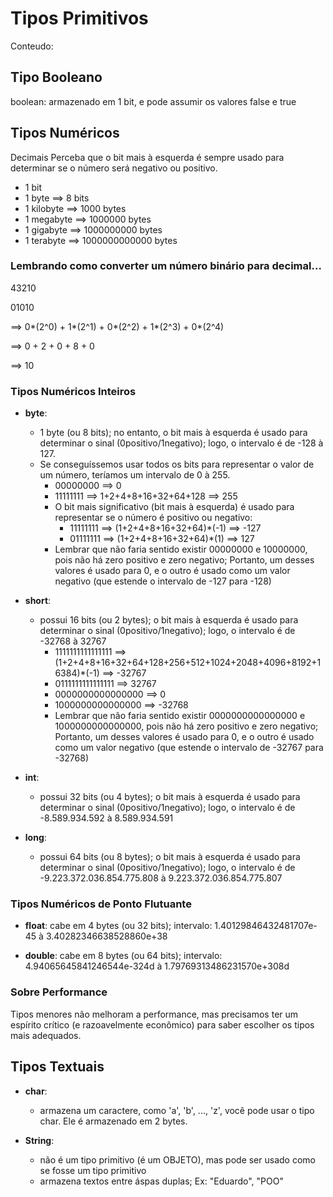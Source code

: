 # Tipos Primitivos 

Conteudo: 

## Tipo Booleano
boolean: armazenado em 1 bit, e pode assumir os valores false e true

## Tipos Numéricos
Decimais Perceba que o bit mais à esquerda é sempre usado para determinar se o número será negativo ou positivo.

 - 1 bit
 - 1 byte ==> 8 bits
 - 1 kilobyte ==> 1000 bytes
 - 1 megabyte ==> 1000000 bytes
 - 1 gigabyte ==> 1000000000 bytes
 - 1 terabyte ==> 1000000000000 bytes
 
### Lembrando como converter um número binário para decimal...

43210

01010

==> 0*(2^0) + 1*(2^1) + 0*(2^2) + 1*(2^3) + 0*(2^4)

==> 0 + 2 + 0 + 8 + 0

==> 10

### Tipos Numéricos Inteiros

- **byte**:

    - 1 byte (ou 8 bits); no entanto, o bit mais à esquerda é usado para determinar o sinal (0positivo/1negativo); logo, o intervalo é de -128 à 127.
    - Se conseguíssemos usar todos os bits para representar o valor de um número, teríamos um intervalo de 0 à 255.
         - 00000000 ==> 0
         - 11111111 ==> 1+2+4+8+16+32+64+128 ==> 255
         - O bit mais significativo (bit mais à esquerda) é usado para representar se o número é positivo ou negativo:
             - 11111111 ==> (1+2+4+8+16+32+64)*(-1) ==> -127
             - 01111111 ==> (1+2+4+8+16+32+64)*(1) ==> 127
         -  Lembrar que não faria sentido existir 00000000 e 10000000, pois não há zero positivo e zero negativo; Portanto, um desses valores é usado para 0, e o outro é usado como um valor negativo (que estende o intervalo de -127 para -128)

- **short**:

    - possui 16 bits (ou 2 bytes); o bit mais à esquerda é usado para determinar o sinal (0positivo/1negativo); logo, o intervalo é de -32768 à 32767
        - 1111111111111111 ==> (1+2+4+8+16+32+64+128+256+512+1024+2048+4096+8192+16384)*(-1) ==> -32767
        - 0111111111111111 ==> 32767
        - 0000000000000000 ==> 0
        - 1000000000000000 ==> -32768
        - Lembrar que não faria sentido existir 0000000000000000 e 1000000000000000, pois não há zero positivo e zero negativo; Portanto, um desses valores é usado para 0, e o outro é usado como um valor negativo (que estende o intervalo de -32767 para -32768)

- **int**:

    - possui 32 bits (ou 4 bytes); o bit mais à esquerda é usado para determinar o sinal (0positivo/1negativo); logo, o intervalo é de -8.589.934.592 à 8.589.934.591

- **long**:

    - possui 64 bits (ou 8 bytes); o bit mais à esquerda é usado para determinar o sinal (0positivo/1negativo); logo, o intervalo é de -9.223.372.036.854.775.808 à 9.223.372.036.854.775.807

### Tipos Numéricos de Ponto Flutuante

- **float**: cabe em 4 bytes (ou 32 bits); intervalo: 1.40129846432481707e-45 à 3.40282346638528860e+38

- **double**: cabe em 8 bytes (ou 64 bits); intervalo: 4.94065645841246544e-324d à 1.79769313486231570e+308d

### Sobre Performance

Tipos menores não melhoram a performance, mas precisamos ter um espírito crítico (e razoavelmente econômico) para saber escolher os tipos mais adequados.

## Tipos Textuais

- **char**:

    - armazena um caractere, como 'a', 'b', ..., 'z', você pode usar o tipo char. Ele é armazenado em 2 bytes.

- **String**:

    - não é um tipo primitivo (é um OBJETO), mas pode ser usado como se fosse um tipo primitivo
    - armazena textos entre áspas duplas; Ex: "Eduardo", "POO"
